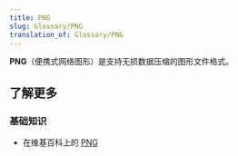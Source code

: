 ```yaml
---
title: PNG
slug: Glossary/PNG
translation_of: Glossary/PNG
---
```

<p><strong>PNG</strong>（便携式网络图形）是支持无损数据压缩的图形文件格式。</p>

<h2 id="了解更多">了解更多</h2>

<h3 id="基础知识">基础知识</h3>

<ul>
 <li>在维基百科上的 <a href="https://zh.wikipedia.org/wiki/PNG">PNG</a></li>
</ul>
